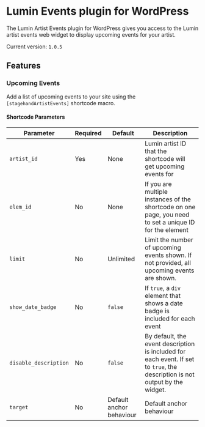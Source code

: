 # Lumin Events plugin for WordPress

The Lumin Artist Events plugin for WordPress gives you access to the Lumin artist events web widget to display upcoming events for your artist.

Current version: `1.0.5`

## Features

### Upcoming Events

Add a list of upcoming events to your site using the `[stagehandArtistEvents]` shortcode macro.

#### Shortcode Parameters ###
| Parameter                 | Required | Default   | Description                                                                                                                  |
|---------------------------|--------- |-----------|------------------------------------------------------------------------------------------------------------------------------|
| `artist_id`                | Yes      | None      | Lumin artist ID that the shortcode will get upcoming events for                                                               |
| `elem_id`                 | No       | None      | If you are multiple instances of the shortcode on one page, you need to set a unique ID for the element                      |
| `limit`                   | No       | Unlimited | Limit the number of upcoming events shown. If not provided, all upcoming events are shown.                                   |
| `show_date_badge`         | No       | `false`   | If `true`, a `div` element that shows a date badge is included for each event                                                |
| `disable_description`     | No       | `false`   | By default, the event description is included for each event. If set to `true`, the description is not output by the widget. |
| `target`                  | No       | Default anchor behaviour | Default anchor behaviour | Where event link is targeted. Mostly useful for when running in ifrane. `blank` opens in new tab, `parent` opens in originating page of the iframe. If nothing is specified, opens within the iframe |
